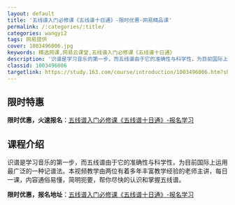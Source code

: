 ```yaml
---
layout: default
title: '五线谱入门必修课《五线谱十日通》-限时优惠-网易精品课'
permalink: /:categories/:title/
categories: wangyi2
tags: 网易提供
cover: 1003496006.jpg
keywords: 精选网课,网易云课堂,五线谱入门必修课《五线谱十日通》
description: '识谱是学习音乐的第一步，而五线谱由于它的准确性与科学性，为目前国际上运用最广泛的一种记谱法。本视频教学由两位有着多年丰富'
classid: 1003496006
targetlink: https://study.163.com/course/introduction/1003496006.htm?share=1&shareId=1025206652&utm_campaign=share&utm_medium=iphoneShare&utm_source=&utm_u=1025206652
---
```


## 限时特惠

**限时优惠，火速报名**：[五线谱入门必修课《五线谱十日通》-报名学习](https://study.163.com/course/introduction/1003496006.htm?share=1&shareId=1025206652&utm_campaign=share&utm_medium=iphoneShare&utm_source=&utm_u=1025206652)

## 课程介绍

识谱是学习音乐的第一步，而五线谱由于它的准确性与科学性，为目前国际上运用最广泛的一种记谱法。本视频教学由两位有着多年丰富教学经验的老师主讲，每日一课，内容通俗易懂，简明扼要，帮你尽快的认识和掌握五线谱。

**限时优惠，报名地址**：[五线谱入门必修课《五线谱十日通》-报名学习](https://study.163.com/course/introduction/1003496006.htm?share=1&shareId=1025206652&utm_campaign=share&utm_medium=iphoneShare&utm_source=&utm_u=1025206652)

